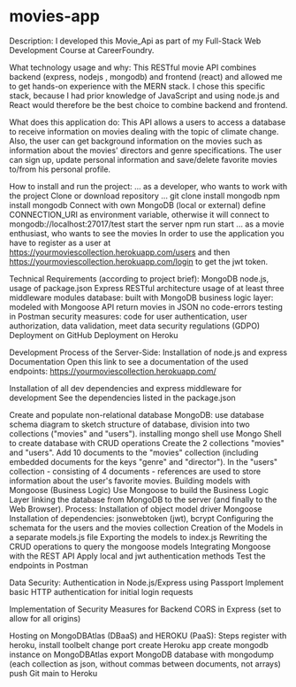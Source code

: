# movies-app

Description:
I developed this Movie_Api as part of my Full-Stack Web Development Course at CareerFoundry.

What technology usage and why:
This RESTful movie API combines backend (express, nodejs , mongodb) and frontend (react) and allowed me to get hands-on experience with the MERN stack. I chose this specific stack, because I had prior knowledge of JavaScript and using node.js and React would therefore be the best choice to combine backend and frontend.

What does this application do:
This API allows a users to access a database to receive information on movies dealing with the topic of climate change. Also, the user can get background information on the movies such as information about the movies' directors and genre specifications. The user can sign up, update personal information and save/delete favorite movies to/from his personal profile.

How to install and run the project:
... as a developer, who wants to work with the project
Clone or download repository ...
git clone <github repo url>
install mongodb
npm install mongodb
Connect with own MongoDB (local or external) define CONNECTION_URI as environment variable, otherwise it will connect to mongodb://localhost:27017/test
start the server
npm run start
... as a movie enthusiast, who wants to see the movies
In order to use the application you have to register as a user at https://yourmoviescollection.herokuapp.com/users and then https://yourmoviescollection.herokuapp.com/login to get the jwt token.

Technical Requirements (according to project brief):
MongoDB
node.js, usage of package.json
Express
RESTful architecture
usage of at least three middleware modules
database: built with MongoDB
business logic layer: modeled with Mongoose
API return movies in JSON
no code-errors
testing in Postman
security measures: code for user authentication, user authorization, data validation, meet data security regulations (GDPO)
Deployment on GitHub
Deployment on Heroku

Development Process of the Server-Side:
Installation of node.js and express
Documentation
Open this link to see a documentation of the used endpoints:
https://yourmoviescollection.herokuapp.com/

Installation of all dev dependencies and express middleware for development
See the dependencies listed in the package.json

Create and populate non-relational database MongoDB:
use database schema diagram to sketch structure of database, division into two collections ("movies" and "users").
installing mongo shell
use Mongo Shell to create database with CRUD operations
Create the 2 collections "movies" and "users".
Add 10 documents to the "movies" collection (including embedded documents for the keys "genre" and "director").
In the "users" collection - consisting of 4 documents - references are used to store information about the user's favorite movies.
Building models with Mongoose (Business Logic)
Use Mongoose to build the Business Logic Layer linking the database from MongoDB to the server (and finally to the Web Browser).
Process:
Installation of object model driver Mongoose
Installation of dependencies: jsonwebtoken (jwt), bcrypt
Configuring the schemata for the users and the movies collection
Creation of the Models in a separate models.js file
Exporting the models to index.js
Rewriting the CRUD operations to query the mongoose models
Integrating Mongoose with the REST API
Apply local and jwt authentication methods
Test the endpoints in Postman

Data Security:
Authentication in Node.js/Express using Passport
Implement basic HTTP authentication for initial login requests

Implementation of Security Measures for Backend
CORS in Express (set to allow for all origins)

Hosting on MongoDBAtlas (DBaaS) and HEROKU (PaaS):
Steps
register with heroku, install toolbelt
change port
create Heroku app
create mongodb instance on MongoDBAtlas
export MongoDB database with mongodump (each collection as json, without commas between documents, not arrays)
push Git main to Heroku
